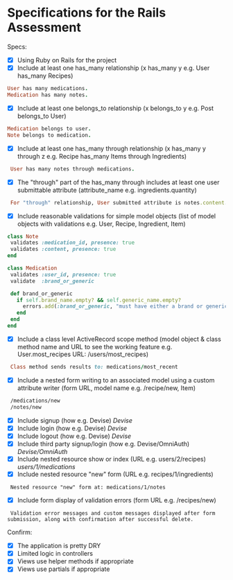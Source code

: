 # Specifications for the Rails Assessment

Specs:
- [x] Using Ruby on Rails for the project
- [x] Include at least one has_many relationship (x has_many y e.g. User has_many Recipes)

 ```ruby
User has many medications.
Medication has many notes.
```

- [x] Include at least one belongs_to relationship (x belongs_to y e.g. Post belongs_to User)

 ```ruby
Medication belongs to user.
Note belongs to medication.
```

- [x] Include at least one has_many through relationship (x has_many y through z e.g. Recipe has_many Items through Ingredients)

 ```ruby
  User has many notes through medications.
```

- [x] The "through" part of the has_many through includes at least one user submittable attribute (attribute_name e.g. ingredients.quantity)

 ```ruby
  For "through" relationship, User submitted attribute is notes.content.
```

- [x] Include reasonable validations for simple model objects (list of model objects with validations e.g. User, Recipe, Ingredient, Item)

 ```ruby
class Note
  validates :medication_id, presence: true
  validates :content, presence: true
end

class Medication
  validates :user_id, presence: true
  validate  :brand_or_generic

  def brand_or_generic
    if self.brand_name.empty? && self.generic_name.empty?
      errors.add(:brand_or_generic, "must have either a brand or generic name")
    end
  end
end
 ```

- [x] Include a class level ActiveRecord scope method (model object & class method name and URL to see the working feature e.g. User.most_recipes URL: /users/most_recipes)

 ```ruby
  Class method sends results to: medications/most_recent
```

- [x] Include a nested form writing to an associated model using a custom attribute writer (form URL, model name e.g. /recipe/new, Item)

 ```html
  /medications/new
  /notes/new
```

- [x] Include signup (how e.g. Devise) _Devise_
- [x] Include login (how e.g. Devise) _Devise_
- [x] Include logout (how e.g. Devise) _Devise_
- [x] Include third party signup/login (how e.g. Devise/OmniAuth) _Devise/OmniAuth_
- [x] Include nested resource show or index (URL e.g. users/2/recipes) _users/1/medications_
- [x] Include nested resource "new" form (URL e.g. recipes/1/ingredients)

 ```text
  Nested resource "new" form at: medications/1/notes
```

- [x] Include form display of validation errors (form URL e.g. /recipes/new)

 ```text
  Validation error messages and custom messages displayed after form submission, along with confirmation after successful delete.
```

Confirm:
- [x] The application is pretty DRY
- [x] Limited logic in controllers
- [x] Views use helper methods if appropriate
- [x] Views use partials if appropriate
